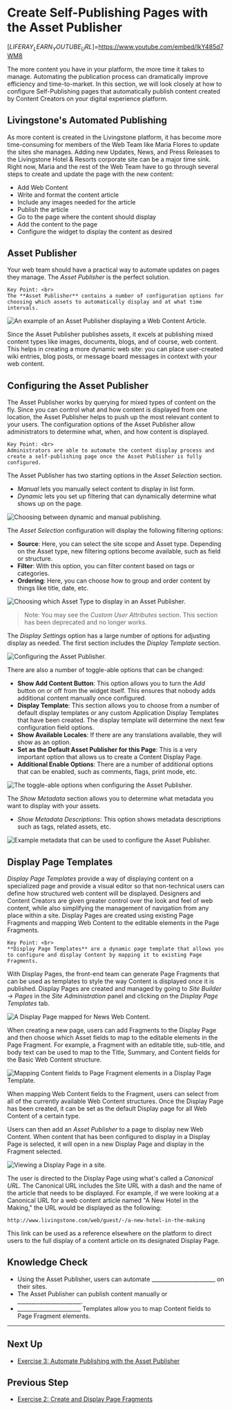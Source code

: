 # Create Self-Publishing Pages with the Asset Publisher

[$LIFERAY_LEARN_YOUTUBE_URL$]=https://www.youtube.com/embed/IkY485d7WM8

The more content you have in your platform, the more time it takes to manage. Automating the publication process can dramatically improve efficiency and time-to-market. In this section, we will look closely at how to configure Self-Publishing pages that automatically publish content created by Content Creators on your digital experience platform.

## Livingstone's Automated Publishing

As more content is created in the Livingstone platform, it has become more time-consuming for members of the Web Team like Maria Flores to update the sites she manages. Adding new Updates, News, and Press Releases to the Livingstone Hotel & Resorts corporate site can be a major time sink. Right now, Maria and the rest of the Web Team have to go through several steps to create and update the page with the new content:

* Add Web Content
* Write and format the content article
* Include any images needed for the article
* Publish the article
* Go to the page where the content should display
* Add the content to the page
* Configure the widget to display the content as desired

## Asset Publisher

Your web team should have a practical way to automate updates on pages they manage. The _Asset Publisher_ is the perfect solution.

```{important}
Key Point: <br>
The **Asset Publisher** contains a number of configuration options for choosing which assets to automatically display and at what time intervals.
```

![An example of an Asset Publisher displaying a Web Content Article.](./images/asset-publisher.png)

Since the Asset Publisher publishes assets, it excels at publishing mixed content types like images, documents, blogs, and of course, web content. This helps in creating a more dynamic web site: you can place user-created wiki entries, blog posts, or message board messages in context with your web content.

## Configuring the Asset Publisher

The Asset Publisher works by querying for mixed types of content on the fly. Since you can control what and how content is displayed from one location, the Asset Publisher helps to push up the most relevant content to your users. The configuration options of the Asset Publisher allow administrators to determine what, when, and how content is displayed.

```{important}
Key Point: <br>
Administrators are able to automate the content display process and create a self-publishing page once the Asset Publisher is fully configured.
```

The Asset Publisher has two starting options in the _Asset Selection_ section.

* _Manual_ lets you manually select content to display in list form.
* _Dynamic_ lets you set up filtering that can dynamically determine what shows up on the page.

![Choosing between dynamic and manual publishing.](./images/asset-selection.png)

The _Asset Selection_ configuration will display the following filtering options:

* __Source__: Here, you can select the site scope and Asset type. Depending on the Asset type, new filtering options become available, such as field or structure.
* __Filter__: With this option, you can filter content based on tags or categories.
* __Ordering__: Here, you can choose how to group and order content by things like title, date, etc.

![Choosing which Asset Type to display in an Asset Publisher.](./images/asset-configuration.png)

> Note: You may see the _Custom User Attributes_ section. This section has been deprecated and no longer works.

The _Display Settings_ option has a large number of options for adjusting display as needed. The first section includes the _Display Template_ section.

![Configuring the Asset Publisher.](./images/display-settings.png)

There are also a number of toggle-able options that can be changed:

* __Show Add Content Button__: This option allows you to turn the _Add_ button on or off from the widget itself. This ensures that nobody adds additional content manually once configured.
* __Display Template__: This section allows you to choose from a number of default display templates or any custom Application Display Templates that have been created. The display template will determine the next few configuration field options.
* __Show Available Locales__: If there are any translations available, they will show as an option.
* __Set as the Default Asset Publisher for this Page__: This is a very important option that allows us to create a Content Display Page.
* __Additional Enable Options__: There are a number of additional options that can be enabled, such as comments, flags, print mode, etc.

![The toggle-able options when configuring the Asset Publisher.](./images/set-and-enable.png)

The _Show Metadata_ section allows you to determine what metadata you want to display with your assets.

* _Show Metadata Descriptions_: This option shows metadata descriptions such as tags, related assets, etc.


![Example metadata that can be used to configure the Asset Publisher.](./images/show-metadata.png)

## Display Page Templates

_Display Page Templates_ provide a way of displaying content on a specialized page and provide a visual editor so that non-technical users can define how structured web content will be displayed. Designers and Content Creators are given greater control over the look and feel of web content, while also simplifying the management of navigation from any place within a site. Display Pages are created using existing Page Fragments and mapping Web Content to the editable elements in the Page Fragments.

```{important}
Key Point: <br>
**Display Page Templates** are a dynamic page template that allows you to configure and display Content by mapping it to existing Page Fragments.
```

With Display Pages, the front-end team can generate Page Fragments that can be used as templates to style the way Content is displayed once it is published. Display Pages are created and managed by going to _Site Builder → Pages_ in the _Site Administration_ panel and clicking on the _Display Page Templates_ tab.

![A Display Page mapped for News Web Content.](./images/manage-display-page.png)

When creating a new page, users can add Fragments to the Display Page and then choose which Asset fields to map to the editable elements in the Page Fragment. For example, a Fragment with an editable title, sub-title, and body text can be used to map to the Title, Summary, and Content fields for the Basic Web Content structure.

![Mapping Content fields to Page Fragment elements in a Display Page Template.](./images/map-fragment.png)

When mapping Web Content fields to the Fragment, users can select from all of the currently available Web Content structures. Once the Display Page has been created, it can be set as the default Display page for all Web Content of a certain type.

Users can then add an _Asset Publisher_ to a page to display new Web Content. When content that has been configured to display in a Display Page is selected, it will open in a new Display Page and display in the Fragment selected.


![Viewing a Display Page in a site.](./images/display-page-content.png)

The user is directed to the Display Page using what's called a _Canonical URL_. The Canonical URL includes the Site URL with a dash and the name of the article that needs to be displayed. For example, if we were looking at a Canonical URL for a web content article named "A New Hotel in the Making," the URL would be displayed as the following:
```
http://www.livingstone.com/web/guest/-/a-new-hotel-in-the-making
```
This link can be used as a reference elsewhere on the platform to direct users to the full display of a content article on its designated Display Page.

## Knowledge Check

* Using the Asset Publisher, users can automate _______________________ on their sites.
* The Asset Publisher can publish content manually or _______________________.
* _______________________ Templates allow you to map Content fields to Page Fragment elements.

---

## Next Up

* [Exercise 3: Automate Publishing with the Asset Publisher](./exercise-3-automate-publishing-with-asset-publisher.md)

## Previous Step

* [Exercise 2: Create and Display Page Fragments](./exercise-2-create-and-display-page-fragments.md)